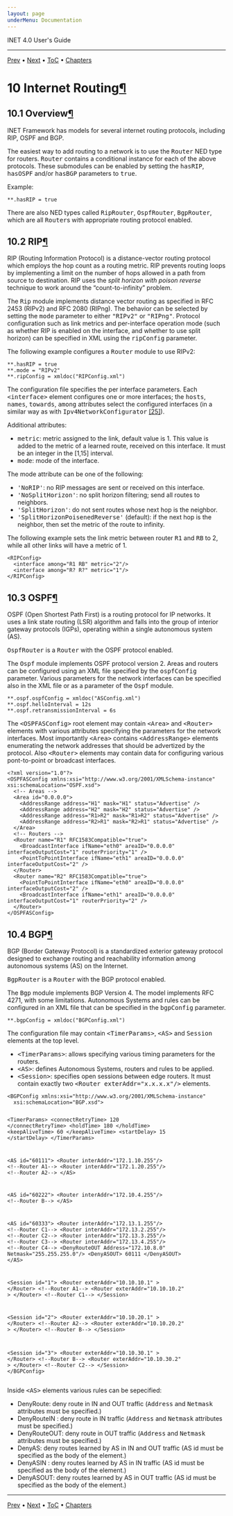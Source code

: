 ```yaml
---
layout: page
underMenu: Documentation
---
```




<div>INET 4.0 User's Guide<hr width='100%'></div>
<div class='oppnavbar'><a href="chap9.html">Prev</a> &#8226; <a href="chap11.html">Next</a> &#8226; <a href="toc.html#toc_10">ToC</a> &#8226; <a href="index.html">Chapters</a></div><h1><a name="cha:routing"></a>10 Internet Routing<a class="headerlink" href="#cha:routing" title="Permalink to this headline">&para;</a></h1>

<p><h2><a name="sec:routing:overview"></a>10.1 Overview<a class="headerlink" href="#sec:routing:overview" title="Permalink to this headline">&para;</a></h2>

<p>INET Framework has models for several internet routing protocols, including
RIP, OSPF and BGP.

<p>The easiest way to add routing to a network is to use the <tt>Router</tt>
NED type for routers. <tt>Router</tt> contains a conditional instance
for each of the above protocols. These submodules can be enabled by
setting the <tt>hasRIP</tt>, <tt>hasOSPF</tt> and/or <tt>hasBGP</tt> parameters to
<tt>true</tt>.

<p>Example:

<pre><code data-language="ini">**.hasRIP = true</code></pre><p>
There are also NED types called <tt>RipRouter</tt>, <tt>OspfRouter</tt>,
<tt>BgpRouter</tt>, which are all <tt>Router</tt>s with appropriate
routing protocol enabled.

<p><h2><a name="sec:routing:rip"></a>10.2 RIP<a class="headerlink" href="#sec:routing:rip" title="Permalink to this headline">&para;</a></h2>

<p>RIP (Routing Information Protocol) is a distance-vector routing protocol which
employs the hop count as a routing metric. RIP prevents routing loops by
implementing a limit on the number of hops allowed in a path from source to
destination.  RIP uses the <i>split horizon with poison reverse</i> technique
to work around the &#8220;count-to-infinity&#8221; problem.

<p>The <tt>Rip</tt> module implements distance vector routing as specified in RFC
2453 (RIPv2) and RFC 2080 (RIPng). The behavior can be selected by setting the
<tt>mode</tt> parameter to either <tt>"RIPv2"</tt> or <tt>"RIPng"</tt>. Protocol
configuration such as link metrics and per-interface operation mode (such as 
whether RIP is enabled on the interface, and whether to use split horizon)
can be specified in XML using the <tt>ripConfig</tt> parameter.

<p>The following example configures a <tt>Router</tt> module to use RIPv2:

<pre><code data-language="ini">**.hasRIP = true
**.mode = "RIPv2"
**.ripConfig = xmldoc("RIPConfig.xml")</code></pre><p>
The configuration file specifies the per interface parameters.
Each <tt>&lt;interface&gt;</tt> element configures one or more interfaces;
the <tt>hosts</tt>, <tt>names</tt>, <tt>towards</tt>, <tt>among</tt> attributes
select the configured interfaces (in a similar way as with
<tt>Ipv4NetworkConfigurator</tt> <a href="chap25.html#cha:network-autoconfiguration">[25]</a>).

<p>Additional attributes:

<p><ul>
  <li> <tt>metric</tt>: metric assigned to the link, default value is 1.
        This value is added to the metric of a learned route,
        received on this interface. It must be an integer in
        the [1,15] interval.</li>
  <li> <tt>mode</tt>: mode of the interface.</li>
</ul>

<p>The mode attribute can be one of the following:

<p><ul>
  <li> <tt>'NoRIP'</tt>: no RIP messages are sent or received on this interface.</li>
  <li> <tt>'NoSplitHorizon'</tt>: no split horizon filtering; send all routes to
        neighbors.</li>
  <li> <tt>'SplitHorizon'</tt>: do not sent routes whose next hop is the neighbor.</li>
  <li> <tt>'SplitHorizonPoisenedReverse'</tt> (default): if the next hop is the neighbor, then
  set the metric of the route to infinity.</li>
</ul>

<p>The following example sets the link metric between router
<tt>R1</tt> and <tt>RB</tt> to 2, while all other links will have a metric of 1.

<p><pre><code data-language="xml">&lt;RIPConfig&gt;
  &lt;interface among="R1 RB" metric="2"/&gt;
  &lt;interface among="R? R?" metric="1"/&gt;
&lt;/RIPConfig&gt;</code></pre>
<p><h2><a name="sec:routing:ospf"></a>10.3 OSPF<a class="headerlink" href="#sec:routing:ospf" title="Permalink to this headline">&para;</a></h2>

<p>OSPF (Open Shortest Path First) is a routing protocol for IP networks.
It uses a link state routing (LSR) algorithm and falls into the group
of interior gateway protocols (IGPs), operating within a single
autonomous system (AS).

<p><tt>OspfRouter</tt> is a <tt>Router</tt> with the OSPF protocol enabled.

<p>The <tt>Ospf</tt> module implements OSPF protocol version 2. Areas and routers
can be configured using an XML file specified by the <tt>ospfConfig</tt> parameter.
Various parameters for the network interfaces can be specified also in the XML
file or as a parameter of the <tt>Ospf</tt> module.

<pre><code data-language="ini">**.ospf.ospfConfig = xmldoc("ASConfig.xml")
**.ospf.helloInterval = 12s
**.ospf.retransmissionInterval = 6s</code></pre><p>
The <tt>&lt;OSPFASConfig&gt;</tt> root element may contain <tt>&lt;Area&gt;</tt> and <tt>&lt;Router&gt;</tt>
elements with various attributes specifying the parameters for the network
interfaces. Most importantly <tt>&lt;Area&gt;</tt> contains <tt>&lt;AddressRange&gt;</tt> elements
enumerating the network addresses that should be advertized by the protocol.
Also <tt>&lt;Router&gt;</tt> elements may contain data for configuring various pont-to-point
or broadcast interfaces.

<p><pre><code data-language="xml">&lt;?xml version="1.0"?&gt;
&lt;OSPFASConfig xmlns:xsi="http://www.w3.org/2001/XMLSchema-instance" xsi:schemaLocation="OSPF.xsd"&gt;
  &lt;!-- Areas --&gt;
  &lt;Area id="0.0.0.0"&gt;
    &lt;AddressRange address="H1" mask="H1" status="Advertise" /&gt;
    &lt;AddressRange address="H2" mask="H2" status="Advertise" /&gt;
    &lt;AddressRange address="R1&gt;R2" mask="R1&gt;R2" status="Advertise" /&gt;
    &lt;AddressRange address="R2&gt;R1" mask="R2&gt;R1" status="Advertise" /&gt;
  &lt;/Area&gt;
  &lt;!-- Routers --&gt;
  &lt;Router name="R1" RFC1583Compatible="true"&gt;
    &lt;BroadcastInterface ifName="eth0" areaID="0.0.0.0" interfaceOutputCost="1" routerPriority="1" /&gt;
    &lt;PointToPointInterface ifName="eth1" areaID="0.0.0.0" interfaceOutputCost="2" /&gt;
  &lt;/Router&gt;
  &lt;Router name="R2" RFC1583Compatible="true"&gt;
    &lt;PointToPointInterface ifName="eth0" areaID="0.0.0.0" interfaceOutputCost="2" /&gt;
    &lt;BroadcastInterface ifName="eth1" areaID="0.0.0.0" interfaceOutputCost="1" routerPriority="2" /&gt;
  &lt;/Router&gt;
&lt;/OSPFASConfig&gt;</code></pre>
<p><h2><a name="sec:routing:bgp"></a>10.4 BGP<a class="headerlink" href="#sec:routing:bgp" title="Permalink to this headline">&para;</a></h2>

<p>BGP (Border Gateway Protocol) is a standardized exterior gateway protocol
designed to exchange routing and reachability information among
autonomous systems (AS) on the Internet.

<p><tt>BgpRouter</tt> is a <tt>Router</tt> with the BGP protocol enabled.

<p>The <tt>Bgp</tt> module implements BGP Version 4. The model implements
RFC 4271, with some limitations. Autonomous Systems and rules can be
configured in an XML file that can be specified in the <tt>bgpConfig</tt>
parameter.

<pre><code data-language="ini">**.bgpConfig = xmldoc("BGPConfig.xml")</code></pre><p>
The configuration file may contain <tt>&lt;TimerParams&gt;</tt>, <tt>&lt;AS&gt;</tt> and
<tt>Session</tt> elements at the top level.

<p><ul>
  <li> <tt>&lt;TimerParams&gt;</tt>: allows specifying various timing parameters
  for the routers.</li>
  <li> <tt>&lt;AS&gt;</tt>: defines Autonomous Systems, routers and rules to be applied.</li>
  <li> <tt>&lt;Session&gt;</tt>: specifies open sessions between edge routers. It must
  contain exactly two <tt>&lt;Router exterAddr="x.x.x.x"/&gt;</tt> elements.</li>
</ul>

<p><pre><code data-language="xml">&lt;BGPConfig xmlns:xsi="http://www.w3.org/2001/XMLSchema-instance"
  xsi:schemaLocation="BGP.xsd"&gt;

  &lt;TimerParams&gt;
    &lt;connectRetryTime&gt; 120 &lt;/connectRetryTime&gt;
    &lt;holdTime&gt; 180 &lt;/holdTime&gt;
    &lt;keepAliveTime&gt; 60 &lt;/keepAliveTime&gt;
    &lt;startDelay&gt; 15 &lt;/startDelay&gt;
  &lt;/TimerParams&gt;

  &lt;AS id="60111"&gt;
    &lt;Router interAddr="172.1.10.255"/&gt; &lt;!--Router A1--&gt;
    &lt;Router interAddr="172.1.20.255"/&gt; &lt;!--Router A2--&gt;
  &lt;/AS&gt;

  &lt;AS id="60222"&gt;
    &lt;Router interAddr="172.10.4.255"/&gt; &lt;!--Router B--&gt;
  &lt;/AS&gt;

  &lt;AS id="60333"&gt;
    &lt;Router interAddr="172.13.1.255"/&gt; &lt;!--Router C1--&gt;
    &lt;Router interAddr="172.13.2.255"/&gt; &lt;!--Router C2--&gt;
    &lt;Router interAddr="172.13.3.255"/&gt; &lt;!--Router C3--&gt;
    &lt;Router interAddr="172.13.4.255"/&gt; &lt;!--Router C4--&gt;
    &lt;DenyRouteOUT Address="172.10.8.0" Netmask="255.255.255.0"/&gt;
    &lt;DenyASOUT&gt; 60111 &lt;/DenyASOUT&gt;
  &lt;/AS&gt;

  &lt;Session id="1"&gt;
    &lt;Router exterAddr="10.10.10.1" &gt; &lt;/Router&gt; &lt;!--Router A1--&gt;
    &lt;Router exterAddr="10.10.10.2" &gt; &lt;/Router&gt; &lt;!--Router C1--&gt;
  &lt;/Session&gt;

  &lt;Session id="2"&gt;
    &lt;Router exterAddr="10.10.20.1" &gt; &lt;/Router&gt; &lt;!--Router A2--&gt;
    &lt;Router exterAddr="10.10.20.2" &gt; &lt;/Router&gt; &lt;!--Router B--&gt;
  &lt;/Session&gt;

  &lt;Session id="3"&gt;
    &lt;Router exterAddr="10.10.30.1" &gt; &lt;/Router&gt; &lt;!--Router B--&gt;
    &lt;Router exterAddr="10.10.30.2" &gt; &lt;/Router&gt; &lt;!--Router C2--&gt;
  &lt;/Session&gt;
&lt;/BGPConfig&gt;</code></pre>
<p>Inside <tt>&lt;AS&gt;</tt> elements various rules can be sepecified:

<p><ul>
  <li> DenyRoute: deny route in IN and OUT traffic (<tt>Address</tt> and
        <tt>Netmask</tt> attributes must be specified.)</li>
  <li> DenyRouteIN : deny route in IN traffic (<tt>Address</tt> and
        <tt>Netmask</tt> attributes must be specified.)</li>
  <li> DenyRouteOUT: deny route in OUT traffic (<tt>Address</tt> and
        <tt>Netmask</tt> attributes must be specified.)</li>
  <li> DenyAS: deny routes learned by AS in IN  and OUT traffic (AS id must be
        specified as the body of the element.)</li>
  <li> DenyASIN : deny routes learned by AS in IN traffic (AS id must be
        specified as the body of the element.)</li>
  <li> DenyASOUT: deny routes learned by AS in OUT traffic (AS id must be
        specified as the body of the element.)</li>
</ul>


<hr class='pgbr'><div class='oppnavbar'><a href="chap9.html">Prev</a> &#8226; <a href="chap11.html">Next</a> &#8226; <a href="toc.html#toc_10">ToC</a> &#8226; <a href="index.html">Chapters</a></div>
